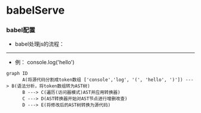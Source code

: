 # babelServe
### babel配置

- babel处理js的流程：
***
  - 例： console.log('hello')
 ```
 graph ID
       A(将源代码分割成token数组 ['console','log', '(', 'hello', ')']) --- > B(语法分析，将token数组转为AST树)
       B ---> C(遍历(访问器模式)AST并应用转换器)
       C ---> D(AST转换器开始对AST节点进行增删改查)
       D ---> E(将修改后的AST树转换为源代码)
```
